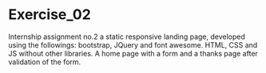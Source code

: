 # Exercise_02
Internship assignment no.2  a static responsive landing page, developed using the followings: bootstrap, JQuery and font awesome. HTML, CSS and JS without other libraries. A home page with a form and a thanks page after validation of the form.
